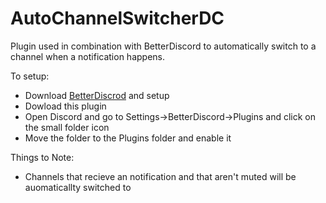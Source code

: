 # AutoChannelSwitcherDC
Plugin used in combination with BetterDiscord to automatically switch to a channel when a notification happens.

To setup:

- Download [BetterDiscrod](https://betterdiscord.app) and setup
- Dowload this plugin
- Open Discord and go to Settings->BetterDiscord->Plugins and click on the small folder icon
- Move the folder to the Plugins folder and enable it

Things to Note:
- Channels that recieve an notification and that aren't muted will be auomaticallty switched to




